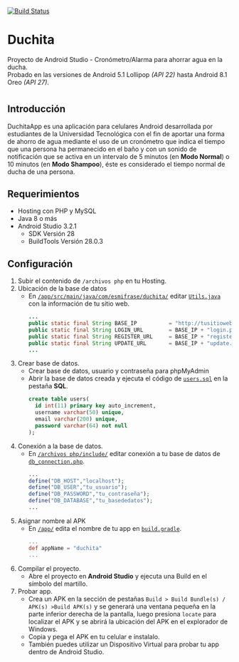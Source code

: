 [![Build Status](https://travis-ci.com/Yizack/duchita.svg?branch=master)](https://travis-ci.com/Yizack/duchita)
# Duchita
Proyecto de Android Studio - Cronómetro/Alarma para ahorrar agua en la ducha.\
Probado en las versiones de Android 5.1 Lollipop *(API 22)* hasta Android 8.1 Oreo *(API 27)*.
#
## Introducción
DuchitaApp es una aplicación para celulares Android desarrollada por estudiantes de la Universidad Tecnológica con el fin de aportar una forma de ahorro de agua mediante el uso de un cronómetro que indica el tiempo que una persona ha permanecido en el baño y con un sonido de notificación que se activa en un intervalo de 5 minutos (en **Modo Normal**) o 10 minutos (en **Modo Shampoo**), éste es considerado el tiempo normal de ducha de una persona.
##
## Requerimientos
- Hosting con PHP y MySQL
- Java 8 o más
- Android Studio 3.2.1
  - SDK Versión 28
  - BuildTools Versión 28.0.3
##
## Configuración
1. Subir el contenido de `/archivos php` en tu Hosting.
2. Ubicación de la base de datos
   - En [`/app/src/main/java/com/esmifrase/duchita/`](https://github.com/Yizack/duchita/blob/master/app/src/main/java/com/esmifrase/duchita/) editar [`Utils.java`](https://github.com/Yizack/duchita/blob/master/app/src/main/java/com/esmifrase/duchita/Utils.java) con la información de tu sitio web.
      ```java
      ...
      public static final String BASE_IP          = "http://tusitioweb.com/";
      public static final String LOGIN_URL        = BASE_IP + "login.php";
      public static final String REGISTER_URL     = BASE_IP + "register.php";
      public static final String UPDATE_URL       = BASE_IP + "update.php";
      ...
      ```
3. Crear base de datos.
   - Crear base de datos, usuario y contraseña para phpMyAdmin
   - Abrir la base de datos creada y ejecuta el código de [`users.sql`](https://github.com/Yizack/duchita/blob/master/sql/users.sql) en la pestaña **SQL**.
     ```sql
     create table users(
       id int(11) primary key auto_increment,
       username varchar(50) unique,
       email varchar(200) unique,
       password varchar(64) not null
     );
     ```
4. Conexión a la base de datos.
   - En [`/archivos php/include/`](https://github.com/Yizack/duchita/blob/master/archivos%20php/include/) editar conexión a tu base de datos de [`db_connection.php`](https://github.com/Yizack/duchita/blob/master/archivos%20php/include/db_connection.php).
     ```php
     ...
     define("DB_HOST","localhost");
     define("DB_USER","tu_usuario");
     define("DB_PASSWORD","tu_contraseña");
     define("DB_DATABASE","tu_basededatos");
     ...
     ```
5. Asignar nombre al APK
   - En [`/app/`](https://github.com/Yizack/duchita/blob/master/app/) edita el nombre de tu app en [`build.gradle`](https://github.com/Yizack/duchita/blob/master/app/build.gradle).
     ```gradle
     ...
     def appName = "duchita"
     ...
     ```
6. Compilar el proyecto.
   - Abre el proyecto en **Android Studio** y ejecuta una Build en el símbolo del martillo.
7. Probar app.
   - Crea un APK en la sección de pestañas `Build > Build Bundle(s) / APK(s) >Build APK(s)` y se generará una ventana pequeña en la parte inferior derecha de la pantalla, luego presiona `locate` para localizar el APK y se abrirá la ubicación del APK en el explorador de Windows.
   - Copia y pega el APK en tu celular e instalalo.
   - También puedes utilizar un Dispositivo Virtual para probar tu app dentro de Android Studio.
